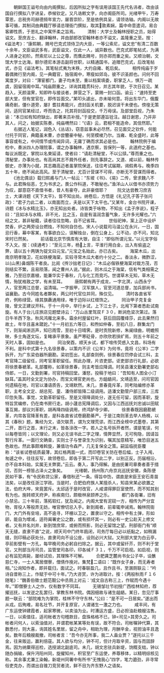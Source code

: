 <!-- { "loadSidebar": true } -->
　　朝鲜国王谥号向由内阁撰拟，后因所拟之字有误用该国王先代名讳者，改由该国自行撰拟八字进呈，恭候钦定。又凡诰敕文字，向亦阁臣所司。光绪甲午，万寿覃恩，总税务司赫德频年宣力，屡晋崇阶，至是依例具呈，请领诰轴。内阁以无故事可循，其制词由典籍厅移请总理衙门撰拟，取其敦素娴，篇中命意遣词，易合客卿性质，于恩礼之中寓怀柔之旨焉。
　　清制：大学士及翰林授职之员，始得谥文。至庶吉士、翻译翰林，并由部郎改官翰林者亦不谥文，盖隆重之至。按：《谥法考》：“康熙朝，赐号巴克式领侍卫内大臣，一等公索尼，谥文忠”有清二百数十余年，文臣谥武多有，武臣谥文，仅此一人，诚异数也。巴克式即笔帖式，为满人进身之初阶。然索尼以上公之尊，而膺此赐号，则亦郑而重之矣。又顺治朝，文馆大学士达海，额尔德尼本游击副将世职，以精通国书，追赠巴克式，后改笔帖式，亦见《谥法考》。其笔帖式夷为末秩，大约自雍、乾后矣。
　　相传纯庙于岁暮偶微行至内阁，见一典籍官，独宿阁中，寒瘦如郊岛，彼不识圣颜也。问何不回寓度岁，对曰：“薄宦都门，妻子均未至，重以档案填委，职掌乏人，惧万一疏虞，因留宿阁中耳。”纯庙颇重之，详询其籍贯科分，并志其年貌，于次日召见。某趋入，天颜温霁，知即昨与接谈者，屏营之下，蒙赐一封口函。谕云：“速持至吏部大堂，但有堂官在，即传旨面交。”某叩头遽出，亦未喻何意。将出东华门，俄腹痛奇剧，僵仆道旁，屡扌耆拄弗能兴，虑封函关机要，脱迟误干未便也。傍徨无策间，适同官某经过，呼而告之，托其将封函投交，千万毋误。及部堂启视，乃朱谕：“本日如有知府缺出，即著来员补授。”于是吏部遵旨铨注。越日谢恩，乃并非其人，问之，始据实陈奏，纯庙喟然曰：“《语》云，君相不能造命，其信然耶。”
　　右据近人笔记，润色入《丛话》，窃意兹事未必尽然，召见面交之钦件，何能付托于同官，典籍虽末曹，亦尝簪豪中秘，何至模棱乃尔。当雍、乾全盛时，此等事容或有之，中间情节或传闻异词，无庸丁确而求其必是也。
　　翰林院例于编检中，奏派四人办理院事，谓之办事翰林，遇京察，皆保列一等，此道府之基也。每议派既定，掌院以名柬延请，使者曰：“请赴清秘堂，不以公牍。”尊而重之也。清秘堂，办事处也。有高尚其志不屑外任者，则先事辞之。又道、咸以前，翰林传御史，亦薄为小就，其志趣高迈者虽掌院保送，往往考试届期，谒假弗与。晚季四五十年，绝不闻此高风。至于清秘堂，尤百计营谋不可得，亦断无不营谋而得者。
　　《池北偶谈》载归熙甫与门人一帖云：“东坡《书》、《易》二传，曾求魏八不与。此君殊俗恶，乞为书求之。畏公作科道，不敢秘也。”渔洋山人以借书亦须势力为叹，鄙意窃不直借书者，昔人有豪夺，此非豪借耶？
　　阮文达尝教习庶吉士，大课诗题《天下太平》，皆不知出处。纳卷后，方悟是《礼记孔子答子张问政》：“君子力此二者，以南面而立，夫是以天下太平也。”又某年，金台书院开课，诗题《冰与水精比玉》，亦无知出处者。诗皆类于咏物，不知出《孟子序说》，程子曰：“且如冰与水精，非不光，比之玉，自是有温润含蓄气象，无许多光耀也。”六经之文，甚非秘籍，读者往往忽略，自不记省耳。
　　世俗祀神，案上正中设炉焚香，炉之两旁设台燃烛，不知何自仿也。宋人小说载司马温公在永兴，一日，国忌行香，幕中客某，有事欲白公，误解烛台，倒在公身上，公不动，亦不问，知北宋时已然矣。
　　前话载北京节慎库有大银，自注：“即俗所谓元宝。”以元宝字俗不入文。按：《续通考》：“至元三年，杨上言，平淮行用白金，出入有偷盗之弊，请以五十两铸为锭文曰元宝。”元宝之名始此，亦已古矣。
　　海棠木瓜，出南京明孝陵卫，花如铁梗海棠，实较寻常木瓜大者约十分之二。香淡永，微酢涩，以{山黑}鼻烟陈干者良。比阅《抟沙拙老日记》：“木瓜必偕铁梗海棠对栽方茂，否则结实不繁，且易陨落，闻之曹州人说。”据此，则木瓜之于海棠，信有气类相需之雅，乃至旧京嘉植，能兼华实于春秋，几与化工而竞巧。世谓草木无知，草木无情，殆犹格致之学，有未至耳。
　　唐熙朝有两于成龙，一字北溟，山西永宁人，官至两江总督，谥清端。一字振甲，汉军旗人，官至河道总督，加兵部尚书，谥襄勤。古今同姓名者夥矣，两公时代官位并同，殊仅见。
　　清时各直省军府，例称绿营。缘其旗纛通用绿，唯于边际以红缯饰之。
　　同治甲子克复金陵，曾文正建议开科。于十一月中，举行乡试，上下江士子，北闱下第者悉赴试南旋。有人于台儿庄旅店见题壁诗云：“万山丛里驾双Ｆ３０，断涧危梁次第过。落日牛羊西下急，秋风鸿雁北来多。霜余村屋留红叶，获后田园覆绛莎，此去果然归故土，年华且喜未蹉跎。”十一月初五六等日，和煦如仲春，至初八日，群集龙门下，则渐闻淅沥声，知已雨雪，至初十日晴霁。是时贡院新修，朱阑绿曲，明蟾照映，多士角逐文坛，复睹承平景象。虽严寒砭骨，亦欣欣若挟纩焉，则五十年前之天时人事，固如是也。
　　同治癸酉，顺天乡试，都下喧传荧惑入文昌，科场有不利。是科中式第十九名徐景春，以策内不识《公羊》为何书，竟将《公羊》二字拆开，为广东梁伯器所磨勘。梁初签出，礼部查则例，徐景春应罚停会试三科，主考官降二级留任，同考官革职留任。照此办理，片咨吏部。讵吏部咨行礼部，必欲将徐景春褫革。礼部覆称，如革徐景春，则主考皆应降调。时吴县潘文勤署吏部右侍郎，一日，文勤到署，司官持稿回堂。潘怒，投稿于地曰：“吾知有人图全小汀缺耳。”盖其时全文定为协办，而宝文靖官吏尚也。方龃龉间，文靖适至，问司官因何遗稿在地，司官以潘语质告，文靖默然。未几，景春竟斥革，同考陆编修亦革职，主考全文定、胡总宪、童、潘侍郎皆降二级调用。适潘文勤管户部三库，三库印忽失落。事觉，文勤革职留任。至是又得降调处分，遂无任可留，因而革职，旋特旨赏编修，仍在南书房行走。胡小蘧总宪降调后，又因与江西巡抚刘忠诚以田赋事互揭，部议刘革职，胡再降四级调用，终鸿胪寺少卿。
　　徐景春既因磨勘褫革，内帘各官降革有差，是科各直省试卷磨勘綦严。于是江南则革去举人杨楫，以其《春秋》题，集经为文，语欠联贯，谓为文理荒谬。而江西全榜中式墨卷，其第二开，首行之首，末行之末，皆各涂改一字。若人之名号拆开者然，谓是笔误，何以每卷皆同；以文理论，则又必无误书此二字之理，情弊显然，无可徇隐，因请旨暂行斥革。一面行文确查，实则士子与誉录生为识别，嘱其加意精写，唯恐目迷五色故也。然此事颇难斡旋，兼值功令森严，几无复保全之策。嗣监临抚臣覆称：“该省试卷纸质最薄，其红格两面一式，而印卷官关防在卷后幅，士子入闱，匆遽之中，往往反写，故领卷后，即各于第二开写此二字，以别正反。历届相沿，亦不自本科始，实属无关弊窦。”云云。奏入，事乃得解。是由抚署司章奏者善于措词，否则一榜皆占泽火之象矣。
　　光绪朝，扬州陈六舟京兆巡抚安徽，条陈便民如干事，有“令民称贷公家，春借秋还”一条。得旨中饬，谓直是宋臣王安石青苗法矣，以是改任浙江学政。当是时，合肥伯府族人某擅杀人，知县宋某必欲置之法，伯府大哗，宋竟罢斥。太邱适于是时改官，人咸谓得罪巨室使然，而不知其别有为也。施转顺天府尹，称疾南归，颇极林泉颐养之乐。
　　都门各衙署，旧有小禁忌。三十年前，落拓软红，犹及闻之。内阁大堂有泥砚一方，相传为严分宜物，胥役人等般弄无妨，唯官僚切忌入手。新到阁者，前辈辄申诫焉。翰林院衙门，大门外有垒培，高不逾寻，环栅以卫之，置隶以守之。相传中有土弹，形如卵，能自为增减，适符阖署史公之数，或有损坏其一，则必有一史公赴天上修文者。又有井名刘井，新到馆庶常，或俯而照影，则必无留馆之望。刑部衙门有“顺天无缝，直隶不直”之说，顺天司中门终年扃闭，司务厅每日必以纸黏之，如稍漏缝，则印稿必获处分。直隶司向不设公座，设则必兴大狱。又刑部大堂为白云亭，亭前影壁有一方孔，每早晚司务必躬自扫除之。据云，其中或留纤芥，则不利于堂官。又刑部当月司员，监管堂司各印，印各缄Ｆ３１，千万不可启视。如启视，则必有监犯病毙，屡经试验，其理殊不可解。
　　合肥龚芝麓尚书女公子卒，设醮慈仁寺，一士人寓居僧寮，僧倩作挽对。集梵二语曰：“既作女子身，而无寿者相。”公询知作者，即并载归，面试之。时春联盈几，且作且书，至溷厕联云：“吟诗自昔称三上，作赋于中可十年。”乃大咨赏，许为进取计。按：《两般秋雨Ｆ１６随笔》：“魏善伯徵士题范觐公中丞厕上对云：‘成文自古称三上，作赋而今遇十年。’”即僧寮士人之作，仅有数字不同耳。
　　无锡邹壮节初授广西桂林知府，荐擢巡抚，以发逆之乱罢归，掌教东林书院。偶因细故与诸生龃龉。某日，忽见厅事题一联云：“部院难为为掌院，桂林不守守东林。”公曰：“是不可一日居矣。”遂出而从戎。后殉难，易名壮节，并开复原官，人谓诸生一激之力也。
　　咸丰间，有广东运使钟建霞者，起家寒微，以卖油为业。时漕运方盛，日必担油赴粮艘沽售。一日，以索值往，适司帐者方句稽款目，盘珠格格不已，钟<司见>其旁久之。司帐者问何人，以索油值对，并谓君帐某某等处有误，故不符合。司帐嘱钟代算，其数悉付，则大喜，询其姓名里居，留之舟中，相助为理，月酬辛金，视担油丰且逸矣。数年后粮艘裁撤，司帐者言：“吾今亦无所事，我二人盍业贾？”遂托以三千金，往来贩运，赢利倍蓰。其人欲与均分，钟不可，但计月取辛资，固与而固辞焉。因为纳粟得巡检，选授湖北副底司。未几，胡文忠驻兵新堤，饷糈支绌，钟以随办捐输，保升沔阳州同，旋擢知州，积官至广东运使，养尊移体，以精明综核见称。其余事尤兼工染翰，新堤州同署中有所书“无愧我心”四字，笔力遒劲，非寻常俗吏克办，而谓出自锥刀竞贸者流，鲜不目为齐东野人之语矣。
